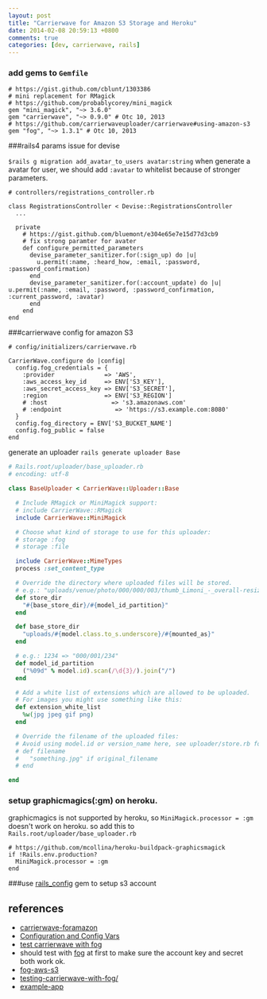 ```yaml
---
layout: post
title: "Carrierwave for Amazon S3 Storage and Heroku"
date: 2014-02-08 20:59:13 +0800
comments: true
categories: [dev, carrierwave, rails]
---
```

### add gems to `Gemfile`
```
# https://gist.github.com/cblunt/1303386
# mini replacement for RMagick
# https://github.com/probablycorey/mini_magick
gem "mini_magick", "~> 3.6.0"
gem "carrierwave", "~> 0.9.0" # Otc 10, 2013
# https://github.com/carrierwaveuploader/carrierwave#using-amazon-s3
gem "fog", "~> 1.3.1" # Otc 10, 2013
```

###rails4 params issue for devise

`
$rails g migration add_avatar_to_users avatar:string
`
when generate a avatar for user, we should add `:avatar` to whitelist because of stronger parameters.

<!-- more -->

```
# controllers/registrations_controller.rb

class RegistrationsController < Devise::RegistrationsController
  ...

  private
    # https://gist.github.com/bluemont/e304e65e7e15d77d3cb9
    # fix strong paramter for avater
    def configure_permitted_parameters
      devise_parameter_sanitizer.for(:sign_up) do |u|
        u.permit(:name, :heard_how, :email, :password, :password_confirmation)
      end
      devise_parameter_sanitizer.for(:account_update) do |u| u.permit(:name, :email, :password, :password_confirmation, :current_password, :avatar)
      end
    end
end
```

###carrierwave config for amazon S3
```
# config/initializers/carrierwave.rb

CarrierWave.configure do |config|
  config.fog_credentials = {
    :provider              => 'AWS',
    :aws_access_key_id     => ENV['S3_KEY'],
    :aws_secret_access_key => ENV['S3_SECRET'],
    :region                => ENV['S3_REGION']
    # :host                  => 's3.amazonaws.com'
    # :endpoint               => 'https://s3.example.com:8080'
  }
  config.fog_directory = ENV['S3_BUCKET_NAME']
  config.fog_public = false
end
```

generate an uploader
`rails generate uploader Base`

```ruby
# Rails.root/uploader/base_uploader.rb
# encoding: utf-8

class BaseUploader < CarrierWave::Uploader::Base

  # Include RMagick or MiniMagick support:
  # include CarrierWave::RMagick
  include CarrierWave::MiniMagick

  # Choose what kind of storage to use for this uploader:
  # storage :fog
  # storage :file

  include CarrierWave::MimeTypes
  process :set_content_type

  # Override the directory where uploaded files will be stored.
  # e.g.: "uploads/venue/photo/000/000/003/thumb_Limoni_-_overall-resized-1.jpg"
  def store_dir
    "#{base_store_dir}/#{model_id_partition}"
  end

  def base_store_dir
    "uploads/#{model.class.to_s.underscore}/#{mounted_as}"
  end

  # e.g.: 1234 => "000/001/234"
  def model_id_partition
    ("%09d" % model.id).scan(/\d{3}/).join("/")
  end

  # Add a white list of extensions which are allowed to be uploaded.
  # For images you might use something like this:
  def extension_white_list
    %w(jpg jpeg gif png)
  end

  # Override the filename of the uploaded files:
  # Avoid using model.id or version_name here, see uploader/store.rb for details.
  # def filename
  #   "something.jpg" if original_filename
  # end

end
```
### setup graphicmagics(:gm) on heroku.
graphicmagics is not supported by heroku, so `MiniMagick.processor = :gm` doesn't work on heroku.
so add this to `Rails.root/uploader/base_uploader.rb`
```
# https://github.com/mcollina/heroku-buildpack-graphicsmagick
if !Rails.env.production?
  MiniMagick.processor = :gm
end
```

###use [rails_config](https://github.com/railsjedi/rails_config) gem to setup s3 account

references
----------

- [carrierwave-foramazon](https://github.com/carrierwaveuploader/carrierwave#using-amazon-s3)
- [ Configuration and Config Vars](https://devcenter.heroku.com/articles/config-vars)
- [test carrierwave with fog](http://www.zlu.me/blog/2012/07/17/testing-carrierwave-with-fog/)
- should test with [fog](http://fog.io/storage/) at first to make sure the account key and secret both work ok.
- [fog-aws-s3](http://rubydoc.info/github/stesla/fog/Fog/AWS/S3)
- [testing-carrierwave-with-fog/](http://www.zlu.me/blog/2012/07/17/testing-carrierwave-with-fog/)
- [example-app](https://github.com/laserlemon/figaro#how-does-it-work-with-heroku)
